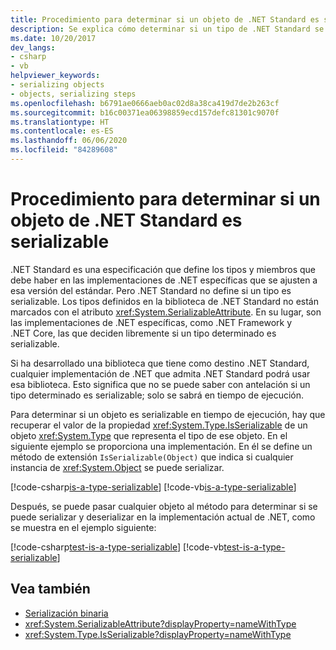 ```yaml
---
title: Procedimiento para determinar si un objeto de .NET Standard es serializable
description: Se explica cómo determinar si un tipo de .NET Standard se puede serializar en tiempo de ejecución.
ms.date: 10/20/2017
dev_langs:
- csharp
- vb
helpviewer_keywords:
- serializing objects
- objects, serializing steps
ms.openlocfilehash: b6791ae0666aeb0ac02d8a38ca419d7de2b263cf
ms.sourcegitcommit: b16c00371ea06398859ecd157defc81301c9070f
ms.translationtype: HT
ms.contentlocale: es-ES
ms.lasthandoff: 06/06/2020
ms.locfileid: "84289608"
---
```

# <a name="how-to-determine-if-a-net-standard-object-is-serializable"></a>Procedimiento para determinar si un objeto de .NET Standard es serializable

.NET Standard es una especificación que define los tipos y miembros que debe haber en las implementaciones de .NET específicas que se ajusten a esa versión del estándar. Pero .NET Standard no define si un tipo es serializable. Los tipos definidos en la biblioteca de .NET Standard no están marcados con el atributo <xref:System.SerializableAttribute>. En su lugar, son las implementaciones de .NET específicas, como .NET Framework y .NET Core, las que deciden libremente si un tipo determinado es serializable.

Si ha desarrollado una biblioteca que tiene como destino .NET Standard, cualquier implementación de .NET que admita .NET Standard podrá usar esa biblioteca. Esto significa que no se puede saber con antelación si un tipo determinado es serializable; solo se sabrá en tiempo de ejecución.

Para determinar si un objeto es serializable en tiempo de ejecución, hay que recuperar el valor de la propiedad <xref:System.Type.IsSerializable> de un objeto <xref:System.Type> que representa el tipo de ese objeto. En el siguiente ejemplo se proporciona una implementación. En él se define un método de extensión `IsSerializable(Object)` que indica si cualquier instancia de <xref:System.Object> se puede serializar.

[!code-csharp[is-a-type-serializable](~/samples/snippets/standard/serialization/is-serializable/csharp/program.cs#2)]
[!code-vb[is-a-type-serializable](~/samples/snippets/standard/serialization/is-serializable/vb/library.vb#2)]

Después, se puede pasar cualquier objeto al método para determinar si se puede serializar y deserializar en la implementación actual de .NET, como se muestra en el ejemplo siguiente:

[!code-csharp[test-is-a-type-serializable](~/samples/snippets/standard/serialization/is-serializable/csharp/program.cs#1)]
[!code-vb[test-is-a-type-serializable](~/samples/snippets/standard/serialization/is-serializable/vb/program.vb#1)]

## <a name="see-also"></a>Vea también

- [Serialización binaria](binary-serialization.md)
- <xref:System.SerializableAttribute?displayProperty=nameWithType>
- <xref:System.Type.IsSerializable?displayProperty=nameWithType>
